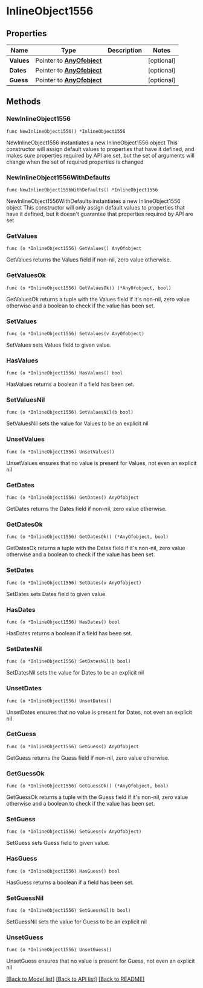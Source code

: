 # InlineObject1556

## Properties

Name | Type | Description | Notes
------------ | ------------- | ------------- | -------------
**Values** | Pointer to [**AnyOfobject**](anyOf&lt;object&gt;.md) |  | [optional] 
**Dates** | Pointer to [**AnyOfobject**](anyOf&lt;object&gt;.md) |  | [optional] 
**Guess** | Pointer to [**AnyOfobject**](anyOf&lt;object&gt;.md) |  | [optional] 

## Methods

### NewInlineObject1556

`func NewInlineObject1556() *InlineObject1556`

NewInlineObject1556 instantiates a new InlineObject1556 object
This constructor will assign default values to properties that have it defined,
and makes sure properties required by API are set, but the set of arguments
will change when the set of required properties is changed

### NewInlineObject1556WithDefaults

`func NewInlineObject1556WithDefaults() *InlineObject1556`

NewInlineObject1556WithDefaults instantiates a new InlineObject1556 object
This constructor will only assign default values to properties that have it defined,
but it doesn't guarantee that properties required by API are set

### GetValues

`func (o *InlineObject1556) GetValues() AnyOfobject`

GetValues returns the Values field if non-nil, zero value otherwise.

### GetValuesOk

`func (o *InlineObject1556) GetValuesOk() (*AnyOfobject, bool)`

GetValuesOk returns a tuple with the Values field if it's non-nil, zero value otherwise
and a boolean to check if the value has been set.

### SetValues

`func (o *InlineObject1556) SetValues(v AnyOfobject)`

SetValues sets Values field to given value.

### HasValues

`func (o *InlineObject1556) HasValues() bool`

HasValues returns a boolean if a field has been set.

### SetValuesNil

`func (o *InlineObject1556) SetValuesNil(b bool)`

 SetValuesNil sets the value for Values to be an explicit nil

### UnsetValues
`func (o *InlineObject1556) UnsetValues()`

UnsetValues ensures that no value is present for Values, not even an explicit nil
### GetDates

`func (o *InlineObject1556) GetDates() AnyOfobject`

GetDates returns the Dates field if non-nil, zero value otherwise.

### GetDatesOk

`func (o *InlineObject1556) GetDatesOk() (*AnyOfobject, bool)`

GetDatesOk returns a tuple with the Dates field if it's non-nil, zero value otherwise
and a boolean to check if the value has been set.

### SetDates

`func (o *InlineObject1556) SetDates(v AnyOfobject)`

SetDates sets Dates field to given value.

### HasDates

`func (o *InlineObject1556) HasDates() bool`

HasDates returns a boolean if a field has been set.

### SetDatesNil

`func (o *InlineObject1556) SetDatesNil(b bool)`

 SetDatesNil sets the value for Dates to be an explicit nil

### UnsetDates
`func (o *InlineObject1556) UnsetDates()`

UnsetDates ensures that no value is present for Dates, not even an explicit nil
### GetGuess

`func (o *InlineObject1556) GetGuess() AnyOfobject`

GetGuess returns the Guess field if non-nil, zero value otherwise.

### GetGuessOk

`func (o *InlineObject1556) GetGuessOk() (*AnyOfobject, bool)`

GetGuessOk returns a tuple with the Guess field if it's non-nil, zero value otherwise
and a boolean to check if the value has been set.

### SetGuess

`func (o *InlineObject1556) SetGuess(v AnyOfobject)`

SetGuess sets Guess field to given value.

### HasGuess

`func (o *InlineObject1556) HasGuess() bool`

HasGuess returns a boolean if a field has been set.

### SetGuessNil

`func (o *InlineObject1556) SetGuessNil(b bool)`

 SetGuessNil sets the value for Guess to be an explicit nil

### UnsetGuess
`func (o *InlineObject1556) UnsetGuess()`

UnsetGuess ensures that no value is present for Guess, not even an explicit nil

[[Back to Model list]](../README.md#documentation-for-models) [[Back to API list]](../README.md#documentation-for-api-endpoints) [[Back to README]](../README.md)


